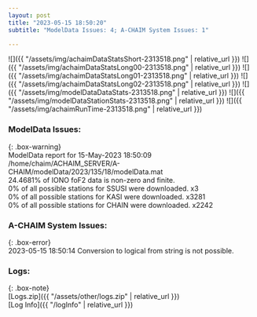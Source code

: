 ```yaml
---
layout: post
title: "2023-05-15 18:50:20"
subtitle: "ModelData Issues: 4; A-CHAIM System Issues: 1"

---
```


![]({{ "/assets/img/achaimDataStatsShort-2313518.png" | relative_url }})
![]({{ "/assets/img/achaimDataStatsLong00-2313518.png" | relative_url }})
![]({{ "/assets/img/achaimDataStatsLong01-2313518.png" | relative_url }})
![]({{ "/assets/img/achaimDataStatsLong02-2313518.png" | relative_url }})
![]({{ "/assets/img/modelDataDataStats-2313518.png" | relative_url }})
![]({{ "/assets/img/modelDataStationStats-2313518.png" | relative_url }})
![]({{ "/assets/img/achaimRunTime-2313518.png" | relative_url }})


### ModelData Issues:  
  
{: .box-warning}  
 ModelData report for 15-May-2023 18:50:09   
 /home/chaim/ACHAIM_SERVER/A-CHAIM/modelData/2023/135/18/modelData.mat   
 24.4681% of IONO foF2 data is non-zero and finite.   
 0% of all possible stations for SSUSI were downloaded. x3   
 0% of all possible stations for KASI were downloaded. x3281   
 0% of all possible stations for CHAIN were downloaded. x2242   
  
### A-CHAIM System Issues:  
  
{: .box-error}  
2023-05-15 18:50:14 Conversion to logical from string is not possible.  

### Logs:  
  
{: .box-note}  
[Logs.zip]({{ "/assets/other/logs.zip" | relative_url }})  
[Log Info]({{ "/logInfo" | relative_url }})  
